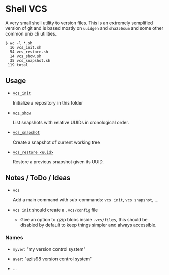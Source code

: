 
# Shell VCS

A very small shell utility to version files. This is an extremely semplified version of git and is based mostly on `uuidgen` and `sha256sum` and some other common unix cli utilities.

```
$ wc -l *.sh
  16 vcs_init.sh
  54 vcs_restore.sh
  14 vcs_show.sh
  35 vcs_snapshot.sh
 119 total
```

## Usage

- [`vcs_init`](./vcs_init.sh)
  
    Initialize a repository in this folder

- [`vcs_show`](./vcs_show.sh)
  
    List snapshots with relative UUIDs in cronological order.

- [`vcs_snapshot`](./vcs_snapshot.sh)
  
    Create a snapshot of current working tree

- [`vcs_restore <uuid>`](./vcs_restore.sh)
  
    Restore a previous snapshot given its UUID.

## Notes / ToDo / Ideas

- `vcs` 

    Add a main command with sub-commands: `vcs init`, `vcs snapshot`, ...

- `vcs init` should create a `.vcs/config` file

    - Give an option to gzip blobs inside `.vcs/files`, this should be disabled by default to keep things simpler and always accessible.

### Names

- `myver`: "my version control system"

- `aver`: "aziis98 version control system"

- ...



